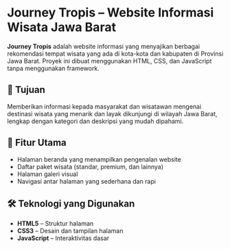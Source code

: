# Journey Tropis – Website Informasi Wisata Jawa Barat

**Journey Tropis** adalah website informasi yang menyajikan berbagai rekomendasi tempat wisata yang ada di kota-kota dan kabupaten di Provinsi Jawa Barat. Proyek ini dibuat menggunakan HTML, CSS, dan JavaScript tanpa menggunakan framework.

## 🎯 Tujuan

Memberikan informasi kepada masyarakat dan wisatawan mengenai destinasi wisata yang menarik dan layak dikunjungi di wilayah Jawa Barat, lengkap dengan kategori dan deskripsi yang mudah dipahami.

## 📌 Fitur Utama

- Halaman beranda yang menampilkan pengenalan website
- Daftar paket wisata (standar, premium, dan lainnya)
- Halaman galeri visual
- Navigasi antar halaman yang sederhana dan rapi

## 🛠️ Teknologi yang Digunakan

- **HTML5** – Struktur halaman
- **CSS3** – Desain dan tampilan halaman
- **JavaScript** – Interaktivitas dasar

